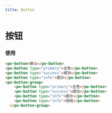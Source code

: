 ```yaml
---
title: Button
---
```


# 按钮
<script>
export default {
  data() {
    return {
      button: '默认'
    }
  }
}
</script>

<template>
  <po-button>{{button}}</po-button>
  <po-button type="primary">主色</po-button>
  <po-button type="success">成功</po-button>
  <po-button type="info">提示</po-button>
  <po-button-group>
    <po-button type="primary">主色</po-button>
    <po-button type="success">成功</po-button>
    <po-button type="info">提示</po-button>
    <po-button type="info">哈哈</po-button>
  </po-button-group>
</template>


### 使用
```html
<po-button>默认</po-button>
<po-button type="primary">主色</po-button>
<po-button type="success">成功</po-button>
<po-button type="info">提示</po-button>
<po-button-group>
    <po-button type="primary">主色</po-button>
    <po-button type="success">成功</po-button>
    <po-button type="info">提示</po-button>
    <po-button type="info">哈哈</po-button>
  </po-button-group>
```